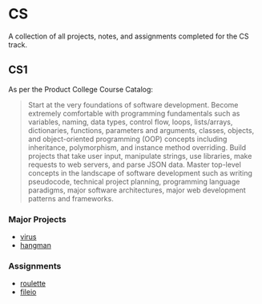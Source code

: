 # CS
A collection of all projects, notes, and assignments completed for the 
CS track.

## CS1
As per the Product College Course Catalog:
> Start at the very foundations of software development. Become extremely 
> comfortable with programming fundamentals such as variables, naming, 
> data types, control flow, loops, lists/arrays, dictionaries, functions, 
> parameters and arguments, classes, objects, and object-oriented programming 
> (OOP) concepts including inheritance, polymorphism, and instance method 
> overriding. Build projects that take user input, manipulate 
> strings, use libraries, make requests to web servers, and parse JSON data. 
> Master top-level concepts in the landscape of software development such as 
> writing pseudocode, technical project planning, programming language paradigms,
> major software architectures, major web development patterns and frameworks.

### Major Projects
- [virus](https://github.com/Meeshbhoombah/makeschool/tree/master/cs/virus)
- [hangman](https://github.com/Meeshbhoombah/makeschool/tree/master/cs/hangman)

### Assignments
- [roulette](https://github.com/Meeshbhoombah/makeschool/tree/master/cs/roulette)
- [fileio](https://github.com/Meeshbhoombah/makeschool/tree/master/cs/fileio)
